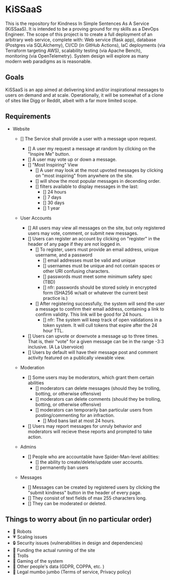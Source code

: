 # KiSSaaS

This is the repository for Kindness In Simple Sentences As A Service (KiSSaaS). It is intended to be a proving ground for my skills as a DevOps Engineer. The scope of this project is to create a full deployment of an arbitrary web service, complete with: Web service (flask app), database (Postgres via SQLAlchemy), CI/CD (in GitHub Actions), IaC deployments (via Terraform targeting AWS), scalability testing (via Apache Bench), monitoring (via OpenTelemetry). System design will explore as many modern web paradigms as is reasonable.

## Goals

KiSSaaS is an app aimed at delivering kind and/or inspirational messages to users on demand and at scale. Operationally, it will be somewhat of a clone of sites like Digg or Reddit, albeit with a far more limited scope.

## Requirements

- Website
  - [] The Service shall provide a user with a message upon request.
    - [] A user my request a message at random by clicking on the "Inspire Me" button.
    - [] A user may vote up or down a message.
    - [] "Most Inspiring" View
      - [] A user may look at the most upvoted messages by clicking on "most inspiring" from anywhere on the site.
      - [] will show the most popular messages in decending order.
      - [] filters available to display messages in the last:
        - [] 24 hours
        - [] 7 days
        - [] 30 days
        - [] 1 year

  - User Accounts
    - [] All users may view all messages on the site, but only registered users may vote, comment, or submit new messages.
    - [] Users can register an account by clicking on "register" in the header of any page if they are not logged in.
      - [] To register, users must provide an email address, unique username, and a password
        - [] email addresses must be valid and unique
        - [] usernames must be unique and not contain spaces or other URI confusing characters.
        - [] passwords must meet some minimum safety spec (TBD)
        - [] nfr: passwords should be stored solely in encrypted form (SHA256 w/salt or whatever the current best practice is.)
      - [] After registering successfully, the system will send the user a message to confirm their email address, containing a link to confirm validity. This link will be good for 24 hours.
        - [] nfr: The system will keep track of open validations in a token system. It will cull tokens that expire after the 24 hour TTL.
    - [] Users can upvote or downvote a message up to three times. That is, their "vote" for a given message can be in the range -3:3 inclusive. (A La Uservoice)
    - [] Users by default will have their message post and comment activity featured on a publically viewable view.

  - Moderation
    - [] Some users may be moderators, which grant them certain abilities
      - [] moderators can delete messages (should they be trolling, botting, or otherwise offensive)
      - [] moderators can delete comments (should they be trolling, botting, or otherwise offensive)
      - [] moderators can temporarily ban particular users from posting/commenting for an infraction.
        - [] Mod bans last at most 24 hours.
    - [] Users may report messages for unruly behavior and moderators will recieve these reports and prompted to take action.

  - Admins
    - [] People who are accountable have Spider-Man-level abilities:
      - [] the ability to create/delete/update user accounts.
      - [] permanently ban users

  - Messages
    - [] Messages can be created by registered users by clicking the "submit kindness" button in the header of every page.
    - [] They consist of text fields of max 255 characters long.
    - [] They can be moderated or deleted.

## Things to worry about (in no particular order)

- 🤖 Robots
- 💗 Scaling issues
- 🔒 Security issues (vulnerabilities in design and dependencies)
- 💸 Funding the actual running of the site
- 👹 Trolls
- 🤡 Gaming of the system
- 📝 Other people's data (GDPR, COPPA, etc. )
- 📑 Legal mumbo jumbo (Terms of service, Privacy policy)
